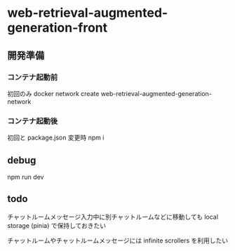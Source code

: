 # web-retrieval-augmented-generation-front

## 開発準備

### コンテナ起動前

初回のみ
docker network create web-retrieval-augmented-generation-network

### コンテナ起動後

初回と package.json 変更時
npm i

## debug

npm run dev

## todo

チャットルームメッセージ入力中に別チャットルームなどに移動しても local storage (pinia) で保持しておきたい

チャットルームやチャットルームメッセージには infinite scrollers を利用したい
